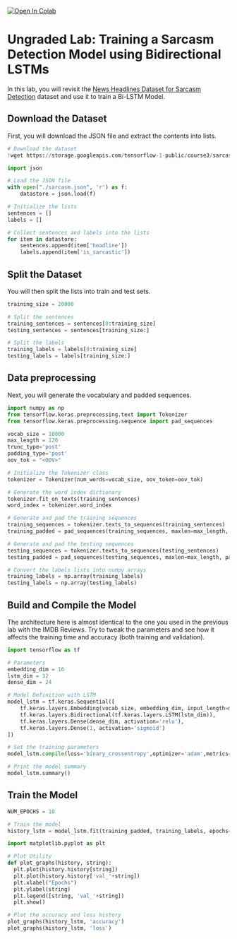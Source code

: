<a href="https://colab.research.google.com/github/https-deeplearning-ai/tensorflow-1-public/blob/master/C3/W3/ungraded_labs/C3_W3_Lab_5_sarcasm_with_bi_LSTM.ipynb" target="_parent"><img src="https://colab.research.google.com/assets/colab-badge.svg" alt="Open In Colab"/></a>

# Ungraded Lab: Training a Sarcasm Detection Model using Bidirectional LSTMs

In this lab, you will revisit the [News Headlines Dataset for Sarcasm Detection](https://www.kaggle.com/rmisra/news-headlines-dataset-for-sarcasm-detection/home) dataset and use it to train a Bi-LSTM Model.


## Download the Dataset

First, you will download the JSON file and extract the contents into lists.


```python
# Download the dataset
!wget https://storage.googleapis.com/tensorflow-1-public/course3/sarcasm.json
```


```python
import json

# Load the JSON file
with open("./sarcasm.json", 'r') as f:
    datastore = json.load(f)

# Initialize the lists
sentences = []
labels = []

# Collect sentences and labels into the lists
for item in datastore:
    sentences.append(item['headline'])
    labels.append(item['is_sarcastic'])
```

## Split the Dataset

You will then split the lists into train and test sets.


```python
training_size = 20000

# Split the sentences
training_sentences = sentences[0:training_size]
testing_sentences = sentences[training_size:]

# Split the labels
training_labels = labels[0:training_size]
testing_labels = labels[training_size:]
```

## Data preprocessing

Next, you will generate the vocabulary and padded sequences.


```python
import numpy as np
from tensorflow.keras.preprocessing.text import Tokenizer
from tensorflow.keras.preprocessing.sequence import pad_sequences

vocab_size = 10000
max_length = 120
trunc_type='post'
padding_type='post'
oov_tok = "<OOV>"

# Initialize the Tokenizer class
tokenizer = Tokenizer(num_words=vocab_size, oov_token=oov_tok)

# Generate the word index dictionary
tokenizer.fit_on_texts(training_sentences)
word_index = tokenizer.word_index

# Generate and pad the training sequences
training_sequences = tokenizer.texts_to_sequences(training_sentences)
training_padded = pad_sequences(training_sequences, maxlen=max_length, padding=padding_type, truncating=trunc_type)

# Generate and pad the testing sequences
testing_sequences = tokenizer.texts_to_sequences(testing_sentences)
testing_padded = pad_sequences(testing_sequences, maxlen=max_length, padding=padding_type, truncating=trunc_type)

# Convert the labels lists into numpy arrays
training_labels = np.array(training_labels)
testing_labels = np.array(testing_labels)
```

## Build and Compile the Model

The architecture here is almost identical to the one you used in the previous lab with the IMDB Reviews. Try to tweak the parameters and see how it affects the training time and accuracy (both training and validation).


```python
import tensorflow as tf

# Parameters
embedding_dim = 16
lstm_dim = 32
dense_dim = 24

# Model Definition with LSTM
model_lstm = tf.keras.Sequential([
    tf.keras.layers.Embedding(vocab_size, embedding_dim, input_length=max_length),
    tf.keras.layers.Bidirectional(tf.keras.layers.LSTM(lstm_dim)),
    tf.keras.layers.Dense(dense_dim, activation='relu'),
    tf.keras.layers.Dense(1, activation='sigmoid')
])

# Set the training parameters
model_lstm.compile(loss='binary_crossentropy',optimizer='adam',metrics=['accuracy'])

# Print the model summary
model_lstm.summary()
```

## Train the Model


```python
NUM_EPOCHS = 10

# Train the model
history_lstm = model_lstm.fit(training_padded, training_labels, epochs=NUM_EPOCHS, validation_data=(testing_padded, testing_labels))
```


```python
import matplotlib.pyplot as plt

# Plot Utility
def plot_graphs(history, string):
  plt.plot(history.history[string])
  plt.plot(history.history['val_'+string])
  plt.xlabel("Epochs")
  plt.ylabel(string)
  plt.legend([string, 'val_'+string])
  plt.show()

# Plot the accuracy and loss history
plot_graphs(history_lstm, 'accuracy')
plot_graphs(history_lstm, 'loss')
```

